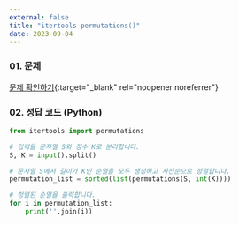 ```yaml
---
external: false
title: "itertools permutations()"
date: 2023-09-04
---
```


### 01. 문제

[문제 확인하기](https://www.hackerrank.com/challenges/itertools-permutations/problem?isFullScreen=true){:target="_blank" rel="noopener noreferrer"}

### 02. 정답 코드 (Python)

```Python
from itertools import permutations

# 입력을 문자열 S와 정수 K로 분리합니다.
S, K = input().split()

# 문자열 S에서 길이가 K인 순열을 모두 생성하고 사전순으로 정렬합니다.
permutation_list = sorted(list(permutations(S, int(K))))

# 정렬된 순열을 출력합니다.
for i in permutation_list:
    print(''.join(i))
```
